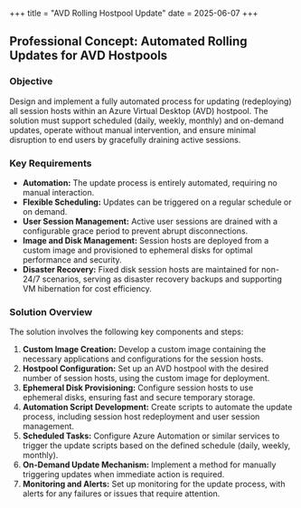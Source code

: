 +++
title = "AVD Rolling Hostpool Update"
date = 2025-06-07
+++

## Professional Concept: Automated Rolling Updates for AVD Hostpools

### Objective

Design and implement a fully automated process for updating (redeploying) all session hosts within an Azure Virtual Desktop (AVD) hostpool. The solution must support scheduled (daily, weekly, monthly) and on-demand updates, operate without manual intervention, and ensure minimal disruption to end users by gracefully draining active sessions.

### Key Requirements

- **Automation:** The update process is entirely automated, requiring no manual interaction.
- **Flexible Scheduling:** Updates can be triggered on a regular schedule or on demand.
- **User Session Management:** Active user sessions are drained with a configurable grace period to prevent abrupt disconnections.
- **Image and Disk Management:** Session hosts are deployed from a custom image and provisioned to ephemeral disks for optimal performance and security.
- **Disaster Recovery:** Fixed disk session hosts are maintained for non-24/7 scenarios, serving as disaster recovery backups and supporting VM hibernation for cost efficiency.

### Solution Overview

The solution involves the following key components and steps:

1. **Custom Image Creation:** Develop a custom image containing the necessary applications and configurations for the session hosts.
2. **Hostpool Configuration:** Set up an AVD hostpool with the desired number of session hosts, using the custom image for deployment.
3. **Ephemeral Disk Provisioning:** Configure session hosts to use ephemeral disks, ensuring fast and secure temporary storage.
4. **Automation Script Development:** Create scripts to automate the update process, including session host redeployment and user session management.
5. **Scheduled Tasks:** Configure Azure Automation or similar services to trigger the update scripts based on the defined schedule (daily, weekly, monthly).
6. **On-Demand Update Mechanism:** Implement a method for manually triggering updates when immediate action is required.
7. **Monitoring and Alerts:** Set up monitoring for the update process, with alerts for any failures or issues that require attention.

